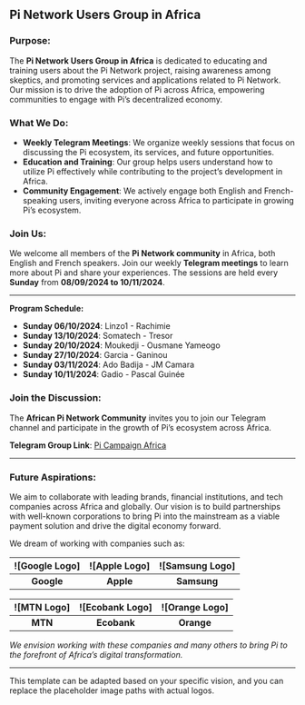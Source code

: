 

## Pi Network Users Group in Africa

### Purpose:
The **Pi Network Users Group in Africa** is dedicated to educating and training users about the Pi Network project, raising awareness among skeptics, and promoting services and applications related to Pi Network. Our mission is to drive the adoption of Pi across Africa, empowering communities to engage with Pi’s decentralized economy.

### What We Do:
- **Weekly Telegram Meetings**: We organize weekly sessions that focus on discussing the Pi ecosystem, its services, and future opportunities.
- **Education and Training**: Our group helps users understand how to utilize Pi effectively while contributing to the project’s development in Africa.
- **Community Engagement**: We actively engage both English and French-speaking users, inviting everyone across Africa to participate in growing Pi’s ecosystem.

### Join Us:
We welcome all members of the **Pi Network community** in Africa, both English and French speakers. Join our weekly **Telegram meetings** to learn more about Pi and share your experiences. The sessions are held every **Sunday** from **08/09/2024 to 10/11/2024**.

---

**Program Schedule:**

- **Sunday 06/10/2024**: Linzo1 - Rachimie
- **Sunday 13/10/2024**: Somatech - Tresor
- **Sunday 20/10/2024**: Moukedji - Ousmane Yameogo
- **Sunday 27/10/2024**: Garcia - Ganinou
- **Sunday 03/11/2024**: Ado Badija - JM Camara
- **Sunday 10/11/2024**: Gadio - Pascal Guinée

### Join the Discussion:
The **African Pi Network Community** invites you to join our Telegram channel and participate in the growth of Pi’s ecosystem across Africa.

**Telegram Group Link**: [Pi Campaign Africa](https://t.me/piconsensuscampaignafrca)

---

### Future Aspirations:
We aim to collaborate with leading brands, financial institutions, and tech companies across Africa and globally. Our vision is to build partnerships with well-known corporations to bring Pi into the mainstream as a viable payment solution and drive the digital economy forward.

We dream of working with companies such as:

| ![Google Logo] | ![Apple Logo] | ![Samsung Logo]|
|:---------------------------------------:|:------------------------------------:|:----------------------------------------:|
| **Google**                              | **Apple**                            | **Samsung**                             |

| ![MTN Logo] | ![Ecobank Logo]| ![Orange Logo] |
|:---------------------------------:|:----------------------------------------:|:---------------------------------------:|
| **MTN**                           | **Ecobank**                              | **Orange**                             |

*We envision working with these companies and many others to bring Pi to the forefront of Africa’s digital transformation.*

---

This template can be adapted based on your specific vision, and you can replace the placeholder image paths with actual logos.